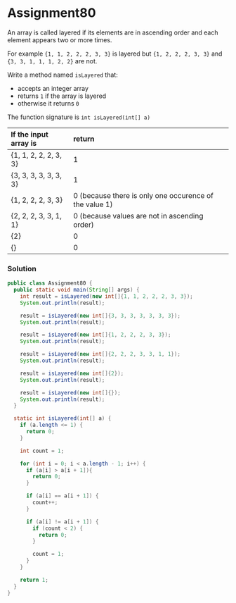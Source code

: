 # Assignment80

An array is called layered if its elements are in ascending order and each element appears two or more times.

For example `{1, 1, 2, 2, 2, 3, 3}` is layered but `{1, 2, 2, 2, 3, 3}` and `{3, 3, 1, 1, 1, 2, 2}` are not.

Write a method named `isLayered` that:

* accepts an integer array
* returns `1` if the array is layered
* otherwise it returns `0`

The function signature is `int isLayered(int[] a)`

| If the input array is | return |
|:-------------|:-------------|
| {1, 1, 2, 2, 2, 3, 3} | 1 |
| {3, 3, 3, 3, 3, 3, 3} | 1 |
| {1, 2, 2, 2, 3, 3} | 0 (because there is only one occurence of the value 1) |
| {2, 2, 2, 3, 3, 1, 1} | 0 (because values are not in ascending order) |
| {2} | 0 |
| {} | 0 |

### Solution

```java
public class Assignment80 {
  public static void main(String[] args) {
    int result = isLayered(new int[]{1, 1, 2, 2, 2, 3, 3});
    System.out.println(result);

    result = isLayered(new int[]{3, 3, 3, 3, 3, 3, 3});
    System.out.println(result);

    result = isLayered(new int[]{1, 2, 2, 2, 3, 3});
    System.out.println(result);

    result = isLayered(new int[]{2, 2, 2, 3, 3, 1, 1});
    System.out.println(result);

    result = isLayered(new int[]{2});
    System.out.println(result);

    result = isLayered(new int[]{});
    System.out.println(result);
  }

  static int isLayered(int[] a) {
    if (a.length <= 1) {
      return 0;
    }

    int count = 1;

    for (int i = 0; i < a.length - 1; i++) {
      if (a[i] > a[i + 1]){
        return 0;
      }

      if (a[i] == a[i + 1]) {
        count++;
      }

      if (a[i] != a[i + 1]) {
        if (count < 2) {
          return 0;
        }

        count = 1;
      }
    }

    return 1;
  }
}
```
